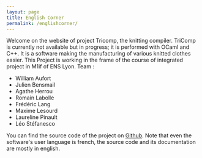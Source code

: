 ```yaml
---
layout: page
title: English Corner
permalink: /englishcorner/
---
```


Welcome on the website of project Tricomp, the knitting compiler. TriComp is currently not available but in progress; it is performed with OCaml and C++. It is a software making the manufacturing of various knitted clothes easier. 
This Project is working in the frame of the course of integrated project in M1if of ENS Lyon.
Team :

* William Aufort
* Julien Bensmail
* Agathe Herrou
* Romain Labolle
* Frédéric Lang
* Maxime Lesourd
* Laureline Pinault
* Léo Stéfanesco

You can find the source code of the project on [Github](https://github.com/TriComp/TriComp).
Note that even the software's user language is french, the source code and its documentation are mostly in english.

